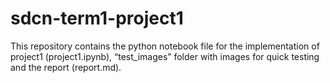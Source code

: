 # sdcn-term1-project1

This repository contains the python notebook file for the implementation of project1 (project1.ipynb), “test_images” folder with images for quick testing and the report (report.md).
